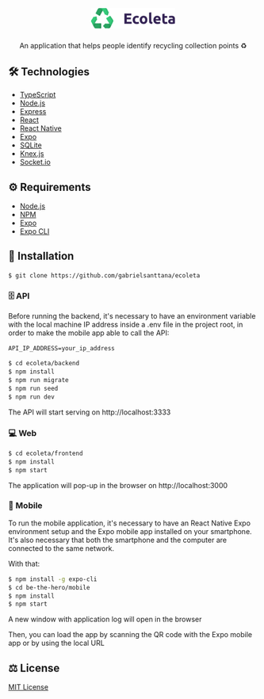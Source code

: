 <div align="center">
  <img src="https://raw.githubusercontent.com/gabrielsanttana/ecoleta/ba0115fbfd3504f23b9cd7231cd3666c991422f2/frontend/src/assets/logo.svg" width="170" heigth="170" />
</div>  

#####

<p align="center">An application that helps people identify recycling collection points ♻️</p>

## 🛠️ Technologies

<ul>
  <li><a href="https://www.typescriptlang.org/">TypeScript</a></li>
  <li><a href="https://nodejs.org/en/">Node.js</a></li>
  <li><a href="https://expressjs.com/">Express</a></li>
  <li><a href="https://reactjs.org/">React</a></li>
  <li><a href="https://reactnative.dev/">React Native</a></li>
  <li><a href="https://expo.io/">Expo</a></li>
  <li><a href="https://www.sqlite.org/index.html">SQLite</a></li>
  <li><a href="http://knexjs.org/">Knex.js</a></li>
  <li><a href="https://socket.io/">Socket.io</a></li>
</ul>

## ⚙️ Requirements

<ul>
  <li><a href="https://nodejs.org/en/">Node.js</a></li>
  <li><a href="https://www.npmjs.com/">NPM</a></li>
  <li><a href="https://expo.io/">Expo</a></li>
  <li><a href="https://expo.io/">Expo CLI</a></li>
</ul>

## 🚀 Installation

```
$ git clone https://github.com/gabrielsanttana/ecoleta
```

### 🗄️ API

Before running the backend, it's necessary to have an environment variable with the local machine IP address inside a .env file in the project root, in order to make the mobile app able to call the API:

```
API_IP_ADDRESS=your_ip_address
```

```bash
$ cd ecoleta/backend
$ npm install
$ npm run migrate
$ npm run seed
$ npm run dev
```

The API will start serving on http://localhost:3333

### 💻 Web

```bash
$ cd ecoleta/frontend
$ npm install
$ npm start 
```

The application will pop-up in the browser on http://localhost:3000

### 📱 Mobile

To run the mobile application, it's necessary to have an React Native Expo environment setup and the Expo mobile app installed on your smartphone.
It's also necessary that both the smartphone and the computer are connected to the same network.

With that:

```bash
$ npm install -g expo-cli
$ cd be-the-hero/mobile
$ npm install
$ npm start
```

<p>A new window with application log will open in the browser</p>
<p>Then, you can load the app by scanning the QR code with the Expo mobile app or by using the local URL</p>

## ⚖️ License

[MIT License](https://github.com/gabrielsanttana/ecoleta/blob/master/LICENSE)

